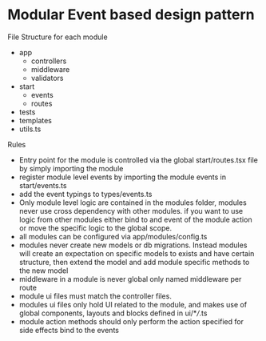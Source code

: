 # Modular Event based design pattern

File Structure for each module

- app
  - controllers
  - middleware
  - validators
- start
  - events
  - routes
- tests
- templates
- utils.ts

Rules

- Entry point for the module is controlled via the global start/routes.tsx file by simply importing the module
- register module level events by importing the module events in start/events.ts
- add the event typings to types/events.ts
- Only module level logic are contained in the modules folder, modules never use cross dependency with other modules. if you want to use logic from other modules either bind to and event of the module action or move the specific logic to the global scope.
- all modules can be configured via app/modules/config.ts
- modules never create new models or db migrations. Instead modules will create an expectation on specific models to exists and have certain structure, then extend the model and add module specific methods to the new model
- middleware in a module is never global only named middleware per route
- module ui files must match the controller files.
- modules ui files only hold UI related to the module, and makes use of global components, layouts and blocks defined in ui/\*_/_.ts
- module action methods should only perform the action specified for side effects bind to the events
